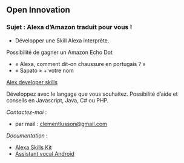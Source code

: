 
## Open Innovation


### Sujet : Alexa d’Amazon traduit pour vous !

- Développer une Skill Alexa interprète.

Possibilité de gagner un Amazon Echo Dot

- « Alexa, comment dit-on chaussure en portugais ? »
- « Sapato » + votre nom

[Alex developer skills](https://developer.amazon.com/fr/alexa-skills-kit/alexa-developer-skills-promotion)


Développez avec le langage que vous souhaitez. Possibilité d’aide et conseils en Javascript, Java, C# ou PHP.

*Contactez-moi* : 
-	par mail : clementlusson@gmail.com

*Documentation* :

- [Alexa Skills Kit](https://amzn.to/2NwYNNw)
- [Assistant vocal Android](https://bit.ly/2IOK6EQ)
